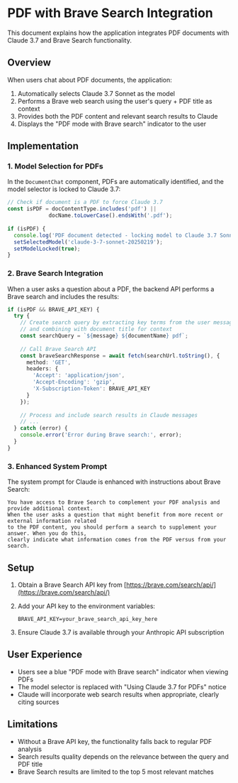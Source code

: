 # PDF with Brave Search Integration

This document explains how the application integrates PDF documents with Claude 3.7 and Brave Search functionality.

## Overview

When users chat about PDF documents, the application:

1. Automatically selects Claude 3.7 Sonnet as the model
2. Performs a Brave web search using the user's query + PDF title as context
3. Provides both the PDF content and relevant search results to Claude
4. Displays the "PDF mode with Brave search" indicator to the user

## Implementation

### 1. Model Selection for PDFs

In the `DocumentChat` component, PDFs are automatically identified, and the model selector is locked to Claude 3.7:

```typescript
// Check if document is a PDF to force Claude 3.7
const isPDF = docContentType.includes('pdf') || 
             docName.toLowerCase().endsWith('.pdf');
             
if (isPDF) {
  console.log('PDF document detected - locking model to Claude 3.7 Sonnet');
  setSelectedModel('claude-3-7-sonnet-20250219');
  setModelLocked(true);
}
```

### 2. Brave Search Integration

When a user asks a question about a PDF, the backend API performs a Brave search and includes the results:

```typescript
if (isPDF && BRAVE_API_KEY) {
  try {
    // Create search query by extracting key terms from the user message
    // and combining with document title for context
    const searchQuery = `${message} ${documentName} pdf`;
    
    // Call Brave Search API
    const braveSearchResponse = await fetch(searchUrl.toString(), {
      method: 'GET',
      headers: {
        'Accept': 'application/json',
        'Accept-Encoding': 'gzip',
        'X-Subscription-Token': BRAVE_API_KEY
      }
    });
    
    // Process and include search results in Claude messages
    // ...
  } catch (error) {
    console.error('Error during Brave search:', error);
  }
}
```

### 3. Enhanced System Prompt

The system prompt for Claude is enhanced with instructions about Brave Search:

```
You have access to Brave Search to complement your PDF analysis and provide additional context.
When the user asks a question that might benefit from more recent or external information related
to the PDF content, you should perform a search to supplement your answer. When you do this,
clearly indicate what information comes from the PDF versus from your search.
```

## Setup

1. Obtain a Brave Search API key from [https://brave.com/search/api/](https://brave.com/search/api/)

2. Add your API key to the environment variables:
   ```
   BRAVE_API_KEY=your_brave_search_api_key_here
   ```

3. Ensure Claude 3.7 is available through your Anthropic API subscription

## User Experience

- Users see a blue "PDF mode with Brave search" indicator when viewing PDFs
- The model selector is replaced with "Using Claude 3.7 for PDFs" notice
- Claude will incorporate web search results when appropriate, clearly citing sources

## Limitations

- Without a Brave API key, the functionality falls back to regular PDF analysis
- Search results quality depends on the relevance between the query and PDF title
- Brave Search results are limited to the top 5 most relevant matches